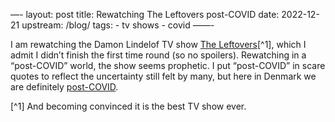 —-
layout: post
title: Rewatching The Leftovers post-COVID
date: 2022-12-21
upstream: /blog/
tags: 
    - tv shows
    - covid
——-

I am rewatching the Damon Lindelof TV show [The Leftovers](https://en.wikipedia.org/wiki/The_Leftovers_(TV_series))[^1], which I admit I didn’t finish the first time round (so no spoilers). 
Rewatching in a “post-COVID” world, the show seems prophetic. 
I put “post-COVID” in scare quotes to reflect the uncertainty still felt by many, but here in Denmark we are definitely [post-COVID](https://www.dr.dk/nyheder/indland/ordfoerere-glaeder-sig-over-aendret-coronakurs-ingen-oensker-nye-restriktioner). 


[^1] And becoming convinced it is the best TV show ever. 